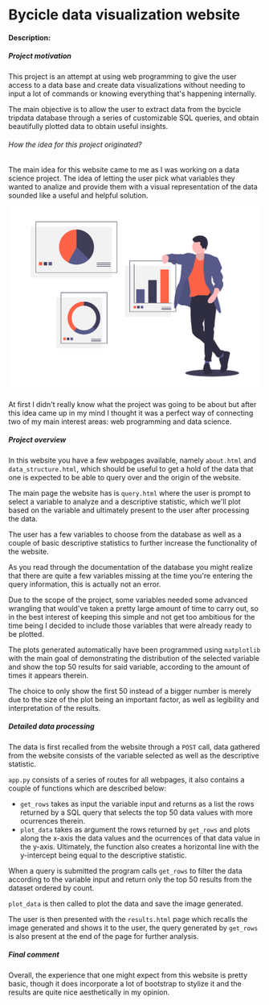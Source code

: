 # Bycicle data visualization website
#### Description:
##### Project motivation
This project is an attempt at using web programming to give the user access to a data base and create data visualizations without needing to input a lot of commands or knowing everything that's happening internally.

The main objective is to allow the user to extract data from the bycicle tripdata database through a series of customizable SQL queries, and obtain beautifully plotted data to obtain useful insights.

###### How the idea for this project originated?
The main idea for this website came to me as I was working on a data science project. The idea of letting the user pick what variables they wanted to analize and provide them with a visual representation of the data sounded like a useful and helpful solution.

![Guy surrounded by data visualizations.](static/images/graphs_vector.png)

At first I didn't really know what the project was going to be about but after this idea came up in my mind I thought it was a perfect way of connecting two of my main interest areas: web programming and data science.

##### Project overview
In this website you have a few webpages available, namely ```about.html``` and ```data_structure.html```, which should be useful to get a hold of the data that one is expected to be able to query over and the origin of the website.

The main page the website has is ```query.html``` where the user is prompt to select a variable to analyze and a descriptive statistic, which we'll plot based on the variable and ultimately present to the user after processing the data.

The user has a few variables to choose from the database as well as a couple of basic descriptive statistics to further increase the functionality of the website.

As you read through the documentation of the database you might realize that there are quite a few variables missing at the time you're entering the query information, this is actually not an error.

Due to the scope of the project, some variables needed some advanced wrangling that would've taken a pretty large amount of time to carry out, so in the best interest of keeping this simple and not get too ambitious for the time being I decided to include those variables that were already ready to be plotted.

The plots generated automatically have been programmed using ```matplotlib``` with the main goal of demonstrating the distribution of the selected variable and show the top 50 results for said variable, according to the amount of times it appears therein.

The choice to only show the first 50 instead of a bigger number is merely due to the size of the plot being an important factor, as well as legibility and interpretation of the results.

##### Detailed data processing

The data is first recalled from the website through a ```POST``` call, data gathered from the website consists of the variable selected as well as the descriptive statistic.

```app.py``` consists of a series of routes for all webpages, it also contains a couple of functions which are described below:
- ```get_rows``` takes as input the variable input and returns as a list the rows returned by a SQL query that selects the top 50 data values with more ocurrences therein.
- ```plot_data``` takes as argument the rows returned by ```get_rows``` and plots along the x-axis the data values and the ocurrences of that data value in the y-axis. Ultimately, the function also creates a horizontal line with the y-intercept being equal to the descriptive statistic.

When a query is submitted the program calls ```get_rows``` to filter the data according to the variable input and return only the top 50 results from the dataset ordered by count.

```plot_data``` is then called to plot the data and save the image generated.

The user is then presented with the ```results.html``` page which recalls the image generated and shows it to the user, the query generated by ```get_rows``` is also present at the end of the page for further analysis.

##### Final comment

Overall, the experience that one might expect from this website is pretty basic, though it does incorporate a lot of bootstrap to stylize it and the results are quite nice aesthetically in my opinion.

